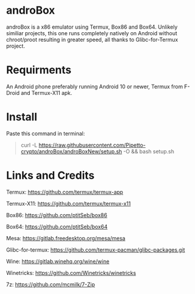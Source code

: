 # androBox

androBox is a x86 emulator using Termux, Box86 and Box64. Unlikely similiar projects, this one runs completely natively on Android without chroot/proot resulting in greater speed, all thanks to Glibc-for-Termux project.

# Requirments

An Android phone preferably running Android 10 or newer, Termux from F-Droid  and Termux-X11 apk.

# Install

Paste this command in terminal:

>curl -L https://raw.githubusercontent.com/Pipetto-crypto/androBox/androBoxNew/setup.sh -O && bash setup.sh

# Links and Credits

Termux: https://github.com/termux/termux-app

Termux-X11: https://github.com/termux/termux-x11

Box86: https://github.com/ptitSeb/box86

Box64: https://github.com/ptitSeb/box64

Mesa: https://gitlab.freedesktop.org/mesa/mesa

Glibc-for-termux: https://github.com/termux-pacman/glibc-packages.git

Wine: https://gitlab.winehq.org/wine/wine

Winetricks: https://github.com/Winetricks/winetricks

7z: https://github.com/mcmilk/7-Zip




